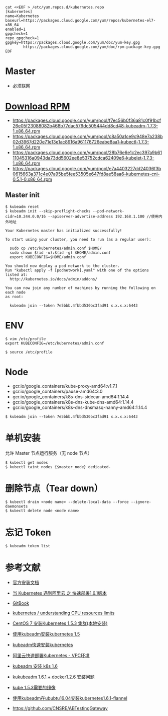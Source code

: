 
```
cat <<EOF > /etc/yum.repos.d/kubernetes.repo
[kubernetes]
name=Kubernetes
baseurl=https://packages.cloud.google.com/yum/repos/kubernetes-el7-x86_64
enabled=1
gpgcheck=1
repo_gpgcheck=1
gpgkey=https://packages.cloud.google.com/yum/doc/yum-key.gpg
        https://packages.cloud.google.com/yum/doc/rpm-package-key.gpg
EOF
```


# Master
- 必须联网

# [Download RPM](https://packages.cloud.google.com/yum/repos/kubernetes-el7-x86_64/repodata/primary.xml)
- https://packages.cloud.google.com/yum/pool/f7ec56b0f36a81c0f91bcf26e05f23088082b468b77dac576dc505444dd8cd48-kubeadm-1.7.3-1.x86_64.rpm
- https://packages.cloud.google.com/yum/pool/c8a50a1ce9c948e7a238b02d3967d220e71e13e1ac8916a961176726eabe8aa1-kubectl-1.7.3-1.x86_64.rpm
- https://packages.cloud.google.com/yum/pool/28b76e6e1c2ec397a9b6111045316a0943da73dd5602ee8e53752cdca62409e6-kubelet-1.7.3-1.x86_64.rpm
- https://packages.cloud.google.com/yum/pool/e7a4403227dd24036f3b0615663a371c4e07a95be5fee53505e647fd8ae58aa6-kubernetes-cni-0.5.1-0.x86_64.rpm


## Master init
```
$ kubeadm reset
$ kubeadm init --skip-preflight-checks --pod-network-cidr=10.244.0.0/16 --apiserver-advertise-address 192.168.1.100 //使用内外地址

Your Kubernetes master has initialized successfully!

To start using your cluster, you need to run (as a regular user):

  sudo cp /etc/kubernetes/admin.conf $HOME/
  sudo chown $(id -u):$(id -g) $HOME/admin.conf
  export KUBECONFIG=$HOME/admin.conf

You should now deploy a pod network to the cluster.
Run "kubectl apply -f [podnetwork].yaml" with one of the options listed at:
  http://kubernetes.io/docs/admin/addons/

You can now join any number of machines by running the following on each node
as root:

  kubeadm join --token 7e5bbb.4fbbd530bc3fad91 x.x.x.x:6443
```

# ENV
```
$ vim /etc/profile
export KUBECONFIG=/etc/kubernetes/admin.conf

$ source /etc/profile
```


# Node
- gcr.io/google_containers/kube-proxy-amd64:v1.7.1
- gcr.io/google_containers/pause-amd64:3.0
- gcr.io/google_containers/k8s-dns-sidecar-amd64:1.14.4
- gcr.io/google_containers/k8s-dns-kube-dns-amd64:1.14.4
- gcr.io/google_containers/k8s-dns-dnsmasq-nanny-amd64:1.14.4



```
$ kubeadm join --token 7e5bbb.4fbbd530bc3fad91 x.x.x.x:6443
```


# 单机安装
允许 Master 节点运行服务（无 node 节点）
```
$ kubectl get nodes
$ kubectl taint nodes {$master_node} dedicated-
```

# 删除节点（Tear down）
```
$ kubectl drain <node name> --delete-local-data --force --ignore-daemonsets
$ kubectl delete node <node name>
```

# 忘记 Token
```
$ kubeadm token list
```


# 参考文献
- [官方安装文档](https://kubernetes.io/docs/getting-started-guides/kubeadm/)
- [当 Kubernetes 遇到阿里云 之 快速部署1.6.1版本](https://yq.aliyun.com/articles/73922?spm=5176.100239.0.0.nmDR1u)
- [GitBook](https://feisky.gitbooks.io/kubernetes/plugins/rbac.html)



- [kubernetes / understanding CPU resources limits](https://stackoverflow.com/questions/42326645/kubernetes-understanding-cpu-resources-limits)

- [CentOS 7 安装Kubernetes 1.5.3 集群(本地安装)](http://yoyolive.com/2017/02/27/Kubernetes-1-5-3-Local-Install/)
- [使用kubeadm安装kubernetes 1.5](http://blog.frognew.com/2017/01/install-kubernetes-with-kubeadm.html)
- [kubeadm快速安装kubernetes](http://zkread.com/article/1233049.html)


- [阿里云快速部署Kubernetes - VPC环境](https://yq.aliyun.com/articles/66474?commentId=6660)
- [kubeadm 安装 k8s 1.6](http://blog.csdn.net/iiiiher/article/details/68946587)
- [kukubeadm 1.6.1 + docker1.2.6 安装问题](http://www.itdadao.com/articles/c15a1285927p0.html)
- [kube 1.5.3需要的镜像](https://hub.docker.com/r/ist0ne/kube-proxy-amd64/)
- [使用kubeadm在ububtu16.04安装kubernetes1.6.1-flannel](http://blog.csdn.net/ximenghappy/article/details/70157361)
- https://github.com/CNSRE/ABTestingGateway
